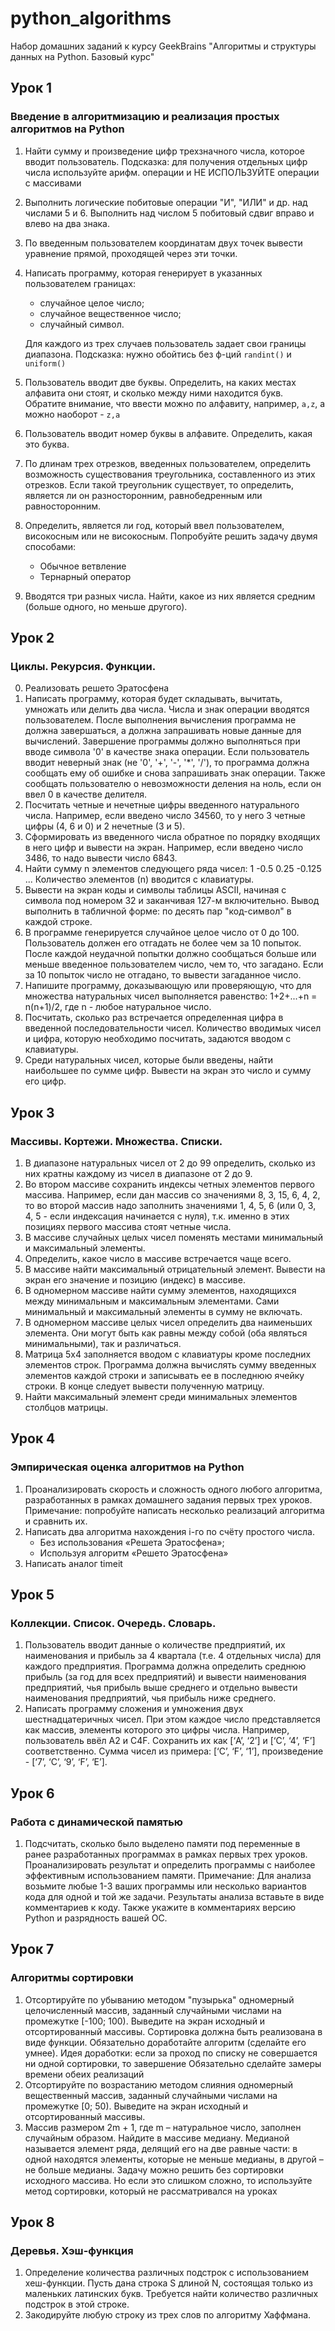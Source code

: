 # python_algorithms
Набор домашних заданий к курсу GeekBrains "Алгоритмы и структуры данных на Python. Базовый курс"

## Урок 1
### Введение в алгоритмизацию и реализация простых алгоритмов на Python

1) Найти сумму и произведение цифр трехзначного числа, которое вводит пользователь. Подсказка: для получения отдельных цифр числа используйте арифм. операции и НЕ ИСПОЛЬЗУЙТЕ операции с массивами
0) Выполнить логические побитовые операции "И", "ИЛИ" и др. над числами 5 и 6. Выполнить над числом 5 побитовый сдвиг вправо и влево на два знака.
0) По введенным пользователем координатам двух точек вывести уравнение прямой, проходящей через эти точки.
0) Написать программу, которая генерирует в указанных пользователем границах:
    * случайное целое число;
    * случайное вещественное число;
    * случайный символ.  
    
    Для каждого из трех случаев пользователь задает свои границы диапазона. Подсказка: нужно обойтись без ф-ций `randint()` и `uniform()`
0) Пользователь вводит две буквы. Определить, на каких местах алфавита они стоят, и сколько между ними находится букв. Обратите внимание, что ввести можно по алфавиту, например, `a,z`, а можно наоборот - `z,a`
0) Пользователь вводит номер буквы в алфавите. Определить, какая это буква.
0) По длинам трех отрезков, введенных пользователем, определить возможность существования треугольника, составленного из этих отрезков. Если такой треугольник существует, то определить, является ли он разносторонним, равнобедренным или равносторонним.
0) Определить, является ли год, который ввел пользователем, високосным или не високосным. Попробуйте решить задачу двумя способами:
    * Обычное ветвление
    * Тернарный оператор
0) Вводятся три разных числа. Найти, какое из них является средним (больше одного, но меньше другого).

## Урок 2
### Циклы. Рекурсия. Функции.

0) Реализовать решето Эратосфена
0) Написать программу, которая будет складывать, вычитать, умножать или делить два числа. Числа и знак операции вводятся пользователем. После выполнения вычисления программа не должна завершаться, а должна запрашивать новые данные для вычислений. Завершение программы должно выполняться при вводе символа '0' в качестве знака операции. Если пользователь вводит неверный знак (не '0', '+', '-', '*', '/'), то программа должна сообщать ему об ошибке и снова запрашивать знак операции.
Также сообщать пользователю о невозможности деления на ноль, если он ввел 0 в качестве делителя.
0) Посчитать четные и нечетные цифры введенного натурального числа.
Например, если введено число 34560, то у него 3 четные цифры
(4, 6 и 0) и 2 нечетные (3 и 5).
0) Сформировать из введенного числа обратное по порядку входящих в него
цифр и вывести на экран. Например, если введено число 3486,
то надо вывести число 6843.
0) Найти сумму n элементов следующего ряда чисел: 1 -0.5 0.25 -0.125 ...
Количество элементов (n) вводится с клавиатуры.
0) Вывести на экран коды и символы таблицы ASCII, начиная с символа
под номером 32 и заканчивая 127-м включительно.
Вывод выполнить в табличной форме: по десять пар "код-символ" в каждой строке.
0) В программе генерируется случайное целое число от 0 до 100.
Пользователь должен его отгадать не более чем за 10 попыток. После каждой
неудачной попытки должно сообщаться больше или меньше введенное пользователем
число, чем то, что загадано. Если за 10 попыток число не отгадано,
то вывести загаданное число.
0) Напишите программу, доказывающую или проверяющую, что для множества
натуральных чисел выполняется равенство: 1+2+...+n = n(n+1)/2,
где n - любое натуральное число.
0) Посчитать, сколько раз встречается определенная цифра в введенной
 последовательности чисел. Количество вводимых чисел и цифра,
 которую необходимо посчитать, задаются вводом с клавиатуры.
0) Среди натуральных чисел, которые были введены, найти
наибольшее по сумме цифр. Вывести на экран это число и сумму его цифр.

## Урок 3
### Массивы. Кортежи. Множества. Списки.

1) В диапазоне натуральных чисел от 2 до 99 определить,
сколько из них кратны каждому из чисел в диапазоне от 2 до 9.
0) Во втором массиве сохранить индексы четных элементов первого массива.
Например, если дан массив со значениями 8, 3, 15, 6, 4, 2, то во второй массив
надо заполнить значениями 1, 4, 5, 6 (или 0, 3, 4, 5 - если индексация начинается с нуля),
т.к. именно в этих позициях первого массива стоят четные числа.
0) В массиве случайных целых чисел поменять
местами минимальный и максимальный элементы.
0) Определить, какое число в массиве встречается чаще всего.
0) В массиве найти максимальный отрицательный элемент. Вывести на экран его значение и позицию (индекс) в массиве.
0) В одномерном массиве найти сумму элементов,
находящихся между минимальным и максимальным элементами.
Сами минимальный и максимальный элементы в сумму не включать.
0) В одномерном массиве целых чисел определить два наименьших элемента.
Они могут быть как равны между собой (оба являться минимальными), так и различаться.
0) Матрица 5x4 заполняется вводом с клавиатуры кроме последних элементов строк.
Программа должна вычислять сумму введенных элементов каждой строки
и записывать ее в последнюю ячейку строки.
В конце следует вывести полученную матрицу.
0) Найти максимальный элемент среди минимальных элементов столбцов матрицы.

## Урок 4
### Эмпирическая оценка алгоритмов на Python

1) Проанализировать скорость и сложность одного любого алгоритма,
разработанных в рамках домашнего задания первых трех уроков.
Примечание: попробуйте написать несколько реализаций алгоритма и сравнить их.
0) Написать два алгоритма нахождения i-го по счёту простого числа.
    * Без использования «Решета Эратосфена»;
    * Используя алгоритм «Решето Эратосфена»
0) Написать аналог timeit

## Урок 5
### Коллекции. Список. Очередь. Словарь.

1) Пользователь вводит данные о количестве предприятий, их наименования и прибыль
за 4 квартала (т.е. 4 отдельных числа) для каждого предприятия.
Программа должна определить среднюю прибыль (за год для всех предприятий)
и вывести наименования предприятий, чья прибыль выше среднего и отдельно
вывести наименования предприятий, чья прибыль ниже среднего.
0) Написать программу сложения и умножения двух шестнадцатеричных чисел.
При этом каждое число представляется как массив, элементы которого это цифры числа.
Например, пользователь ввёл A2 и C4F. Сохранить их как [‘A’, ‘2’] и [‘C’, ‘4’, ‘F’] соответственно.
Сумма чисел из примера: [‘C’, ‘F’, ‘1’], произведение - [‘7’, ‘C’, ‘9’, ‘F’, ‘E’].

## Урок 6
### Работа с динамической памятью

1) Подсчитать, сколько было выделено памяти под переменные в ранее
разработанных программах в рамках первых трех уроков.
Проанализировать результат и определить программы с
наиболее эффективным использованием памяти.
Примечание: Для анализа возьмите любые 1-3 ваших программы или несколько
вариантов кода для одной и той же задачи.
Результаты анализа вставьте в виде комментариев к коду.
Также укажите в комментариях версию Python и разрядность вашей ОС.

## Урок 7
### Алгоритмы сортировки

1) Отсортируйте по убыванию методом "пузырька" одномерный целочисленный массив,
заданный случайными числами на промежутке [-100; 100). Выведите на экран
исходный и отсортированный массивы. Сортировка должна быть реализована в
виде функции. Обязательно доработайте алгоритм (сделайте его умнее).
Идея доработки: если за проход по списку не совершается ни одной сортировки, то завершение
Обязательно сделайте замеры времени обеих реализаций
0) Отсортируйте по возрастанию методом слияния одномерный вещественный массив,
заданный случайными числами на промежутке [0; 50). Выведите на экран исходный
и отсортированный массивы.
0) Массив размером 2m + 1, где m – натуральное число, заполнен случайным образом.
Найдите в массиве медиану. Медианой называется элемент ряда, делящий его на
две равные части: в одной находятся элементы, которые не меньше медианы,
в другой – не больше медианы. Задачу можно решить без сортировки исходного
массива. Но если это слишком сложно, то используйте метод сортировки,
который не рассматривался на уроках

## Урок 8
### Деревья. Хэш-функция

1) Определение количества различных подстрок с использованием хеш-функции.
Пусть дана строка S длиной N, состоящая только из маленьких латинских букв.
Требуется найти количество различных подстрок в этой строке.
0) Закодируйте любую строку из трех слов по алгоритму Хаффмана.
